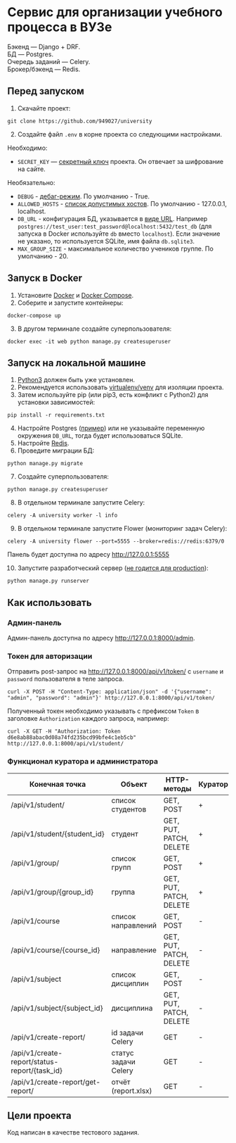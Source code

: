 # Сервис для организации учебного процесса в ВУЗе
Бэкенд — Django + DRF.  
БД — Postgres.  
Очередь заданий — Celery.  
Брокер/бэкенд — Redis.

## Перед запуском
1) Скачайте проект:
```commandline
git clone https://github.com/949027/university
```
2) Создайте файл `.env` в корне проекта со следующими настройками.

Необходимо:
- `SECRET_KEY` — [секретный ключ](https://docs.djangoproject.com/en/4.1/ref/settings/#std-setting-SECRET_KEY) проекта. Он отвечает за шифрование на сайте.

Необязательно:
- `DEBUG` - [дебаг-режим](https://docs.djangoproject.com/en/4.1/ref/settings/#debug). По умолчанию - True.
- `ALLOWED_HOSTS` - [список допустимых хостов](https://docs.djangoproject.com/en/4.1/ref/settings/#allowed-hosts). По умолчанию - 127.0.0.1, localhost.
- `DB_URL` - конфигурация БД, указывается в [виде URL](https://github.com/jazzband/dj-database-url). Например `postgres://test_user:test_password@localhost:5432/test_db` (для запуска в Docker используйте `db` вместо `localhost`). Если значение не указано, то используется SQLite, имя файла `db.sqlite3`.
- `MAX_GROUP_SIZE` - максимальное количество учеников группе. По умолчанию - 20.

## Запуск в Docker
1) Установите [Docker](https://docs.docker.com/engine/install/) и [Docker Compose](https://docs.docker.com/compose/install/).
2) Соберите и запустите контейнеры:
```commandline
docker-compose up
```
3) В другом терминале создайте суперпользователя:
```commandline
docker exec -it web python manage.py createsuperuser
```

## Запуск на локальной машине 
1) [Python3](https://www.python.org/downloads/) должен быть уже установлен.
2) Рекомендуется использовать [virtualenv/venv](https://docs.python.org/3/library/venv.html) для изоляции проекта.
3) Затем используйте pip (или pip3, есть конфликт с Python2) для установки зависимостей:
```commandline
pip install -r requirements.txt
```
4) Настройте Postgres ([пример](https://www.digitalocean.com/community/tutorials/how-to-install-postgresql-on-ubuntu-20-04-quickstart-ru)) или не указывайте переменную окружения `DB_URL`, тогда будет использоваться SQLite. 
5) Настройте [Redis](https://redis.io/docs/getting-started/).
6) Проведите миграции БД:
```commandline
python manage.py migrate
```
7) Создайте суперпользователя:
```commandline
python manage.py createsuperuser
```
8) В отдельном терминале запустите Celery:
```commandline
celery -A university worker -l info
```
9) В отдельном терминале запустите Flower (мониторинг задач Celery):
```commandline
celery -A university flower --port=5555 --broker=redis://redis:6379/0
```
Панель будет доступна по адресу http://127.0.0.1:5555

10) Запустите разработческий сервер ([не годится для production](https://docs.djangoproject.com/en/4.1/ref/django-admin/#runserver)):
```commandline
python manage.py runserver
```

## Как использовать
### Админ-панель
Админ-панель доступна по адресу http://127.0.0.1:8000/admin. 

### Токен для авторизации
Отправить post-запрос на http://127.0.0.1:8000/api/v1/token/ с `username` и `password` пользователя в теле запроса.
```commandline
curl -X POST -H "Content-Type: application/json" -d '{"username": "admin", "password": "admin"}' http://127.0.0.1:8000/api/v1/token/
```
Полученный токен необходимо указывать с префиксом `Token` в заголовке `Authorization` каждого запроса, например:
```commandline
curl -X GET -H "Authorization: Token d6e8ab88abac0d08a74fd235bcd99bfe4c1eb5cb" http://127.0.0.1:8000/api/v1/student/
```

### Функционал куратора и администратора

| Конечная точка                                | Объект               | HTTP-методы             | Куратор | Администратор |
|-----------------------------------------------|----------------------|-------------------------|---------|---------------|
| /api/v1/student/                              | список студентов     | GET, POST               | +       | +             |
| /api/v1/student/{student_id}                  | студент              | GET, PUT, PATCH, DELETE | +       | +             |
| /api/v1/group/                                | список групп         | GET, POST               | +       | +             |
| /api/v1/group/{group_id}                      | группа               | GET, PUT, PATCH, DELETE | +       | +             |
| /api/v1/course                                | список направлений   | GET, POST               | -       | +             |
| /api/v1/course/{course_id}                    | направление          | GET, PUT, PATCH, DELETE | -       | +             |
| /api/v1/subject                               | список дисциплин     | GET, POST               | -       | +             |
| /api/v1/subject/{subject_id}                  | дисциплина           | GET, PUT, PATCH, DELETE | -       | +             |
| /api/v1/create-report/                        | id задачи Celery     | GET                     | -       | +             |
| /api/v1/create-report/status-report/{task_id} | статус задачи Celery | GET                     | -       | +             |
| /api/v1/create-report/get-report/             | отчёт (report.xlsx)  | GET                     | -       | +             |

## Цели проекта
Код написан в качестве тестового задания.
